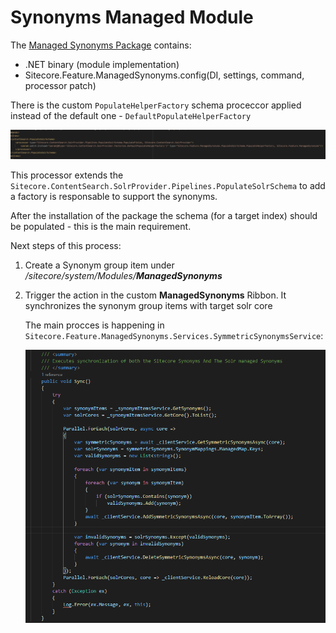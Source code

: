 # Synonyms Managed Module

The [Managed Synonyms Package](/SitecorePackage) contains:

* .NET binary (module implementation)
* Sitecore.Feature.ManagedSynonyms.config(DI, settings, command, processor patch)

There is the custom `PopulateHelperFactory` schema proceccor applied instead of the default one - `DefaultPopulateHelperFactory` 

![Patch ](/docs/images/schema.png)

This processor extends the `Sitecore.ContentSearch.SolrProvider.Pipelines.PopulateSolrSchema` to add a factory is responsable to support the synonyms.

After the installation of the package the schema (for a target index) should be populated - this is the main requirement.

Next steps of this process:

1. Create a Synonym group item under */sitecore/system/Modules/**ManagedSynonyms***


2. Trigger the action in the custom **ManagedSynonyms** Ribbon. It synchronizes the synonym group items with target solr core

    The main procces is happening in `Sitecore.Feature.ManagedSynonyms.Services.SymmetricSynonymsService`:

    ![Patch ](/docs/images/sync.png)

